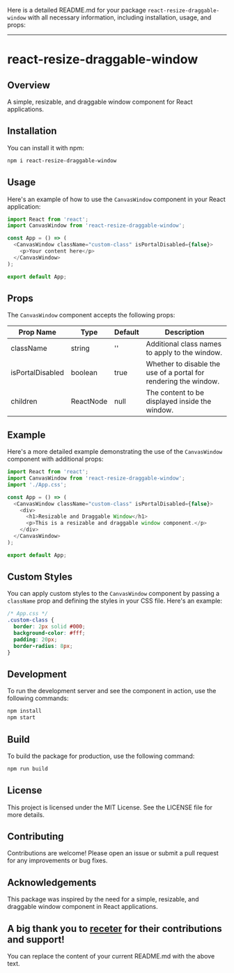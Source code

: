 Here is a detailed README.md for your package `react-resize-draggable-window` with all necessary information, including installation, usage, and props:

---

# react-resize-draggable-window

## Overview

A simple, resizable, and draggable window component for React applications.

## Installation

You can install it with npm:

```bash
npm i react-resize-draggable-window
```

## Usage

Here's an example of how to use the `CanvasWindow` component in your React application:

```javascript
import React from 'react';
import CanvasWindow from 'react-resize-draggable-window';

const App = () => (
  <CanvasWindow className="custom-class" isPortalDisabled={false}>
    <p>Your content here</p>
  </CanvasWindow>
);

export default App;
```

## Props

The `CanvasWindow` component accepts the following props:

| Prop Name         | Type         | Default | Description                                            |
|-------------------|--------------|---------|--------------------------------------------------------|
| className         | string       | ''      | Additional class names to apply to the window.         |
| isPortalDisabled  | boolean      | true    | Whether to disable the use of a portal for rendering the window. |
| children          | ReactNode    | null    | The content to be displayed inside the window.         |

## Example

Here's a more detailed example demonstrating the use of the `CanvasWindow` component with additional props:

```javascript
import React from 'react';
import CanvasWindow from 'react-resize-draggable-window';
import './App.css';

const App = () => (
  <CanvasWindow className="custom-class" isPortalDisabled={false}>
    <div>
      <h1>Resizable and Draggable Window</h1>
      <p>This is a resizable and draggable window component.</p>
    </div>
  </CanvasWindow>
);

export default App;
```

## Custom Styles

You can apply custom styles to the `CanvasWindow` component by passing a `className` prop and defining the styles in your CSS file. Here's an example:

```css
/* App.css */
.custom-class {
  border: 2px solid #000;
  background-color: #fff;
  padding: 20px;
  border-radius: 8px;
}
```

## Development

To run the development server and see the component in action, use the following commands:

```bash
npm install
npm start
```

## Build

To build the package for production, use the following command:

```bash
npm run build
```

## License

This project is licensed under the MIT License. See the LICENSE file for more details.

## Contributing

Contributions are welcome! Please open an issue or submit a pull request for any improvements or bug fixes.

## Acknowledgements

This package was inspired by the need for a simple, resizable, and draggable window component in React applications.

A big thank you to [receter](https://github.com/receter) for their contributions and support!
---

You can replace the content of your current README.md with the above text.
